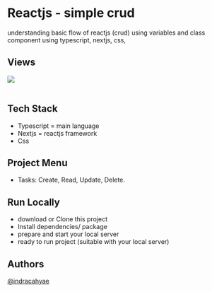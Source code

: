 # Reactjs - simple crud

understanding basic flow of reactjs (crud) using variables and class component using typescript, nextjs, css,

## Views

<img src="https://github.com/indracahyae/reactjs-simple-crud/blob/master/public/screenshoots/app.png">
<br><br>

## Tech Stack

- Typescript = main language
- Nextjs = reactjs framework
- Css

## Project Menu

- Tasks: Create, Read, Update, Delete.

## Run Locally

- download or Clone this project
- Install dependencies/ package
- prepare and start your local server
- ready to run project (suitable with your local server)

## Authors

[@indracahyae](https://www.github.com/indracahyae)
